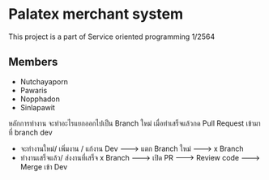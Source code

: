 # Palatex merchant system
This project is a part of Service oriented programming 1/2564

## Members
- Nutchayaporn
- Pawaris
- Nopphadon
- Sinlapawit

หลักการทำงาน
จะทำอะไรแยกออกไปเป็น Branch ใหม่ เมื่อทำเสร็จแล้วกด Pull Request เข้ามาที่ branch dev
- จะทำงานใหม่/ เพิ่มงาน / แก้งาน
  Dev ---> แตก Branch ใหม่ ---> x Branch
- ทำงานเสร็จแล้ว/ ส่งงานที่เสร็จ
  x Branch ---> เปิด PR  ---> Review code ---> Merge เข้า Dev
